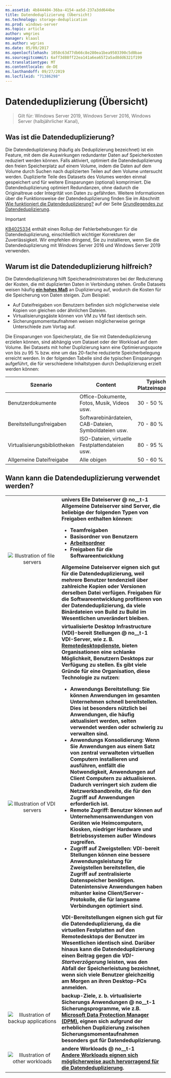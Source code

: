 ```yaml
---
ms.assetid: 4b844404-36ba-4154-aa5d-237a3dd644be
title: Datendeduplizierung (Übersicht)
ms.technology: storage-deduplication
ms.prod: windows-server
ms.topic: article
author: wmgries
manager: klaasl
ms.author: wgries
ms.date: 05/09/2017
ms.openlocfilehash: 1050c63d77db66c8e280ea1bea9503390c5d0bae
ms.sourcegitcommit: 6aff3d88ff22ea141a6ea6572a5ad8dd6321f199
ms.translationtype: MT
ms.contentlocale: de-DE
ms.lasthandoff: 09/27/2019
ms.locfileid: "71386298"
---
```

# <a name="data-deduplication-overview"></a>Datendeduplizierung (Übersicht)

> Gilt für: Windows Server 2019, Windows Server 2016, Windows Server (halbjährlicher Kanal), 

## <a name="what-is-dedup"></a>Was ist die Datendeduplizierung?

Die Datendeduplizierung (häufig als Deduplizierung bezeichnet) ist ein Feature, mit dem die Auswirkungen redundanter Daten auf Speicherkosten reduziert werden können. Falls aktiviert, optimiert die Datendeduplizierung den freien Speicherplatz auf einem Volume, indem die Daten auf dem Volume durch Suchen nach duplizierten Teilen auf dem Volume untersucht werden. Duplizierte Teile des Datasets des Volumes werden einmal gespeichert und für weitere Einsparungen (optional) komprimiert. Die Datendeduplizierung optimiert Redundanzen, ohne dadurch die Originaltreue oder Integrität von Daten zu gefährden. Weitere Informationen über die Funktionsweise der Datendeduplizierung finden Sie im Abschnitt [Wie funktioniert die Datendeduplizierung?](understand.md#how-does-dedup-work) auf der Seite [Grundlegendes zur Datendeduplizierung](understand.md).

> [!Important]  
> [KB4025334](https://support.microsoft.com/kb/4025334) enthält einen Rollup der Fehlerbehebungen für die Datendeduplizierung, einschließlich wichtiger Korrekturen der Zuverlässigkeit. Wir empfehlen dringend, Sie zu installieren, wenn Sie die Datendeduplizierung mit Windows Server 2016 und Windows Server 2019 verwenden.

## <a name="why-is-dedup-useful"></a>Warum ist die Datendeduplizierung hilfreich?

Die Datendeduplizierung hilft Speicheradministratoren bei der Reduzierung der Kosten, die mit duplizierten Daten in Verbindung stehen. Große Datasets weisen häufig **<u>ein hohes Maß</u>** an Duplizierung auf, wodurch die Kosten für die Speicherung von Daten steigen. Zum Beispiel:

- Auf Dateifreigaben von Benutzern befinden sich möglicherweise viele Kopien von gleichen oder ähnlichen Dateien.
- Virtualisierungsgäste können von VM zu VM fast identisch sein.
- Sicherungsmomentaufnahmen weisen möglicherweise geringe Unterschiede zum Vortag auf.

Die Einsparungen von Speicherplatz, die Sie mit Datendeduplizierung erzielen können, sind abhängig vom Dataset oder der Workload auf dem Volume. Bei Datasets mit hoher Duplizierung kann eine Optimierungsquote von bis zu 95 % bzw. eine um das 20-fache reduzierte Speicherbelegung erreicht werden. In der folgenden Tabelle sind die typischen Einsparungen aufgeführt, die für verschiedene Inhaltstypen durch Deduplizierung erzielt werden können:

| Szenario       | Content                                        | Typische Platzeinsparung |
|----------------|------------------------------------------------|-----------------------|
| Benutzerdokumente | Office-Dokumente, Fotos, Musik, Videos usw.  | 30 - 50 %                |
| Bereitstellungsfreigaben | Softwarebinärdateien, CAB-Dateien, Symboldateien usw. | 70 - 80 %                |
| Virtualisierungsbibliotheken | ISO-Dateien, virtuelle Festplattendateien usw.  | 80 - 95 %                |
| Allgemeine Dateifreigabe | Alle obigen                           | 50 - 60 %                |

## <a id="when-can-dedup-be-used"></a>Wann kann die Datendeduplizierung verwendet werden?  
<table>
    <tbody>
        <tr>
            <td style="text-align:center;min-width:150px;vertical-align:center;"><img src="media/overview-clustered-gpfs.png" alt="Illustration of file servers" /></td>
            <td style="vertical-align:top">
                <b>univers Elle Dateiserver @ no__t-1<br />
Allgemeine Dateiserver sind Server, die beliebige der folgenden Typen von Freigaben enthalten können: <ul>
                    <li>Teamfreigaben</li>
                    <li>Basisordner von Benutzern</li>
                    <li><a href="https://technet.microsoft.com/library/dn265974.aspx">Arbeitsordner</a></li>
                    <li>Freigaben für die Softwareentwicklung</li>
                </ul>
Allgemeine Dateiserver eignen sich gut für die Datendeduplizierung, weil mehrere Benutzer tendenziell über zahlreiche Kopien oder Versionen derselben Datei verfügen. Freigaben für die Softwareentwicklung profitieren von der Datendeduplizierung, da viele Binärdateien von Build zu Build im Wesentlichen unverändert bleiben. 
            </td>
        </tr>
        <tr>
            <td style="text-align:center;min-width:150px;vertical-align:center;"><img src="media/overview-vdi.png" alt="Illustration of VDI servers" /></td>
            <td style="vertical-align:top">
                <b>virtualisierte Desktop Infrastructure (VDI)-bereit Stellungen @ no__t-1<br />
VDI-Server, wie z. B. <a href="https://technet.microsoft.com/library/cc725560.aspx">Remotedesktopdienste</a>, bieten Organisationen eine schlanke Möglichkeit, Benutzern Desktops zur Verfügung zu stellen. Es gibt viele Gründe für eine Organisation, diese Technologie zu nutzen: <ul>
                    <li><b>Anwendungs Bereitstellung</b>: Sie können Anwendungen im gesamten Unternehmen schnell bereitstellen. Dies ist besonders nützlich bei Anwendungen, die häufig aktualisiert werden, selten verwendet werden oder schwierig zu verwalten sind.</li>
                    <li><b>Anwendungs Konsolidierung</b>: Wenn Sie Anwendungen aus einem Satz von zentral verwalteten virtuellen Computern installieren und ausführen, entfällt die Notwendigkeit, Anwendungen auf Client Computern zu aktualisieren. Dadurch verringert sich zudem die Netzwerkbandbreite, die für den Zugriff auf Anwendungen erforderlich ist.</li>
                    <li><b>Remote Zugriff</b>: Benutzer können auf Unternehmensanwendungen von Geräten wie Heimcomputern, Kiosken, niedriger Hardware und Betriebssystemen außer Windows zugreifen.</li>
                    <li><b>Zugriff auf Zweig</b>stellen: VDI-bereit Stellungen können eine bessere Anwendungsleistung für Zweigstellen bereitstellen, die Zugriff auf zentralisierte Datenspeicher benötigen. Datenintensive Anwendungen haben mitunter keine Client/Server-Protokolle, die für langsame Verbindungen optimiert sind.</li>
                </ul>
VDI-Bereitstellungen eignen sich gut für die Datendeduplizierung, da die virtuellen Festplatten auf den Remotedesktops der Benutzer im Wesentlichen identisch sind. Darüber hinaus kann die Datendeduplizierung einen Beitrag gegen die <em>VDI-Startverzögerung</em> leisten, was den Abfall der Speicherleistung bezeichnet, wenn sich viele Benutzer gleichzeitig am Morgen an ihren Desktop-PCs anmelden.
            </td>
        </tr>
        <tr>
            <td style="text-align:center;min-width:150px;vertical-align:center;"><img src="media/overview-backup.png" alt="Illustration of backup applications" /></td>
            <td style="vertical-align:top">
                <b>backup-Ziele, z. b. virtualisierte Sicherungs Anwendungen @ no__t-1<br />
Sicherungsprogramme, wie z.B. <a href="https://technet.microsoft.com/library/hh758173.aspx">Microsoft Data Protection Manager (DPM)</a>, eignen sich aufgrund der erheblichen Duplizierung zwischen Sicherungsmomentaufnahmen besonders gut für Datendeduplizierung.
            </td>
        </tr>
        <tr>
            <td style="text-align:center;min-width:150px;vertical-align:center;"><img src="media/overview-other.png" alt="Illustration of other workloads" /></td>
            <td style="vertical-align:top">
                <b>andere Workloads @ no__t-1<br />
                <a href="install-enable.md#enable-dedup-candidate-workloads" data-raw-source="[Other workloads may also be excellent candidates for Data Deduplication](install-enable.md#enable-dedup-candidate-workloads)">Andere Workloads eignen sich möglicherweise auch hervorragend für die Datendeduplizierung</a>.
            </td>
        </tr>
    </tbody>
</table>
